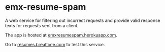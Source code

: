 # emx-resume-spam

A web service for filtering out incorrect requests and provide valid response texts for requests sent from a client.

The app is hosted at [emxresumespam.herokuapp.com](https://emxresumespam.herokuapp.com/).

Go to [resumes.brealtime.com](http://resumes.brealtime.com/) to test this service.
